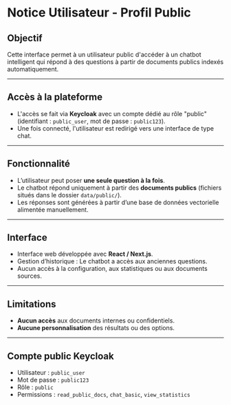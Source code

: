 #  Notice Utilisateur - Profil Public

##  Objectif
Cette interface permet à un utilisateur public d'accéder à un chatbot intelligent qui répond à des questions à partir de documents publics indexés automatiquement.

---

##  Accès à la plateforme

- L'accès se fait via **Keycloak** avec un compte dédié au rôle "public" 
\
(identifiant : `public_user`, mot de passe : `public123`).
- Une fois connecté, l'utilisateur est redirigé vers une interface de type chat.

---

##  Fonctionnalité

- L’utilisateur peut poser **une seule question à la fois**.
- Le chatbot répond uniquement à partir des **documents publics** (fichiers situés dans le dossier `data/public/`).
- Les réponses sont générées à partir d’une base de données vectorielle alimentée manuellement.

---

##  Interface

- Interface web développée avec **React / Next.js**.
- Gestion d’historique : Le chatbot a accès aux anciennes questions.
- Aucun accès à la configuration, aux statistiques ou aux documents sources.

---

##  Limitations

- **Aucun accès** aux documents internes ou confidentiels.
- **Aucune personnalisation** des résultats ou des options.

---

## Compte public Keycloak

- Utilisateur : `public_user`
- Mot de passe : `public123`
- Rôle : `public`
- Permissions : `read_public_docs`, `chat_basic`, `view_statistics`

